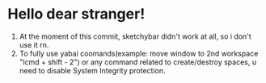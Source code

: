 # Hello dear stranger!
1) At the moment of this commit, sketchybar didn't work at all, so i don't use it rn.
2) To fully use yabai coomands(example: move window to 2nd workspace "lcmd + shift - 2") or any command related to create/destroy spaces, u need to disable System Integrity protection.
